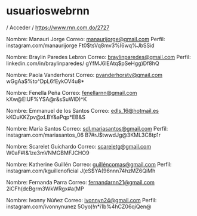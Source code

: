 # usuarioswebrnn

\/ Acceder \/
https://www.rnn.com.do/2727

Nombre: Manauri Jorge
Correo: manaurijorge@gmail.com
Perfil: instagram.com/manaurijorge
Ft0$tsVq8mv3%I6wq%JbSSid

Nombre: Braylin Paredes Lebron
Correo: braylinparedes@gmail.com
Perfil: linkedin.com/in/braylinparedes/
gYfMJ6lEAtq$pSeHgg)Df8hQ

Nombre: Paola Vanderhorst
Correo: pvanderhorstv@gmail.com
wGgAa$%to^DpL6fEykOV4u8*

Nombre: Fenella Peña
Correo: fenellarnn@gmail.com 
kXw@E!UF%YSA@r&sSuWlD)^K

Nombre: Emmanuel de los Santos
Correo: edls_16@hotmail.es
kKOuKKZpv@xLBY&aPqp*EB&S

Nombre: María Santos
Correo: sdl.mariasantos@gmail.com
Perfil: instagram.com/mariasantos_06
B7#rJ$twwdJg@3KML3C8tp1r

Nombre: Scarelet Guichardo
Correo: scareletg@gmail.com
W0aF#I&1ze3mVNMGBMFJCHO9

Nombre: Katherine Guillén
Correo: guilléncomas@gmail.com
Perfil: instagram.com/kguillenoficial
J(eS$YA(96nnn74hzMZ6QiMh

Nombre: Fernanda Parra
Correo: fernandarnn21@gmail.com
2iCFh(dcBgrm3WkWRgx#a(MP

Nombre: Ivonny Núñez
Correo: ivonnyn24@gmail.com
Perfil: instagram.com/ivonnynunez
5Oyo)!n*i1b%4hCZ06qiQen@
